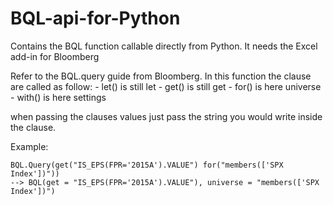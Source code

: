 # BQL-api-for-Python
Contains the BQL function callable directly from Python. It needs the Excel add-in for Bloomberg

Refer to the BQL.query guide from Bloomberg. In this function the clause are called as follow:
	- let() is still let
	- get() is still get
	- for() is here universe
	- with() is here settings

when passing the clauses values just pass the string you would write inside the clause.

Example:

	BQL.Query(get("IS_EPS(FPR='2015A').VALUE") for("members(['SPX Index'])"))
	--> BQL(get = "IS_EPS(FPR='2015A').VALUE"), universe = "members(['SPX Index'])")
